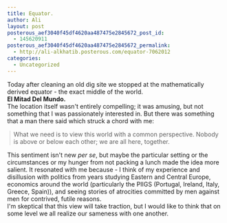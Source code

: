 ```yaml
---
title: Equator.
author: Ali
layout: post
posterous_aef3040f45df4620aa487475e2845672_post_id:
  - 145620911
posterous_aef3040f45df4620aa487475e2845672_permalink:
  - http://ali-alkhatib.posterous.com/equator-7062012
categories:
  - Uncategorized
---
```

<div>
  Today after cleaning an old dig site we stopped at the mathematically derived equator - the exact middle of the world.
</div>

<div>
  <strong>El Mitad Del Mundo.</strong>
</div>

<div>
  The location itself wasn't entirely compelling; it was amusing, but not something that I was passionately interested in. But there was something that a man there said which struck a chord with me:
</div>

<blockquote class="gmail_quote" style="margin: 0px 0px 0px 0.8ex; border-left-width: 1px; border-left-color: #cccccc; border-left-style: solid; padding-left: 1ex;">
  <p>
    What we need is to view this world with a common perspective. Nobody is above or below each other; we are all here, together.
  </p>
</blockquote>

<div>
  This sentiment isn't new <em>per se</em>, but maybe the particular setting or the circumstances or my hunger from not packing a lunch made the idea more salient. It resonated with me because - I think of my experience and disillusion with politics from years studying Eastern and Central Europe, economics around the world (particularly the PIIGS (Portugal, Ireland, Italy, Greece, Spain)), and seeing stories of atrocities committed by men against men for contrived, futile reasons.
</div>

<div>
  I'm skeptical that this view will take traction, but I would like to think that on some level we all realize our sameness with one another.
</div>
